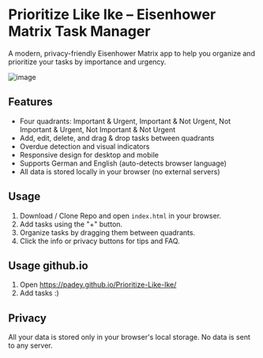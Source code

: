  
# Prioritize Like Ike – Eisenhower Matrix Task Manager

A modern, privacy-friendly Eisenhower Matrix app to help you organize and prioritize your tasks by importance and urgency.

![image](https://github.com/user-attachments/assets/d4c0c680-f104-4369-b64f-e6f828f2dd83)


## Features

- Four quadrants: Important & Urgent, Important & Not Urgent, Not Important & Urgent, Not Important & Not Urgent
- Add, edit, delete, and drag & drop tasks between quadrants
- Overdue detection and visual indicators
- Responsive design for desktop and mobile
- Supports German and English (auto-detects browser language)
- All data is stored locally in your browser (no external servers)

## Usage

1. Download / Clone Repo and open `index.html` in your browser.
2. Add tasks using the "+" button.
3. Organize tasks by dragging them between quadrants.
4. Click the info or privacy buttons for tips and FAQ.

## Usage github.io

1. Open https://padey.github.io/Prioritize-Like-Ike/
2. Add tasks :)

## Privacy

All your data is stored only in your browser's local storage. No data is sent to any server.
